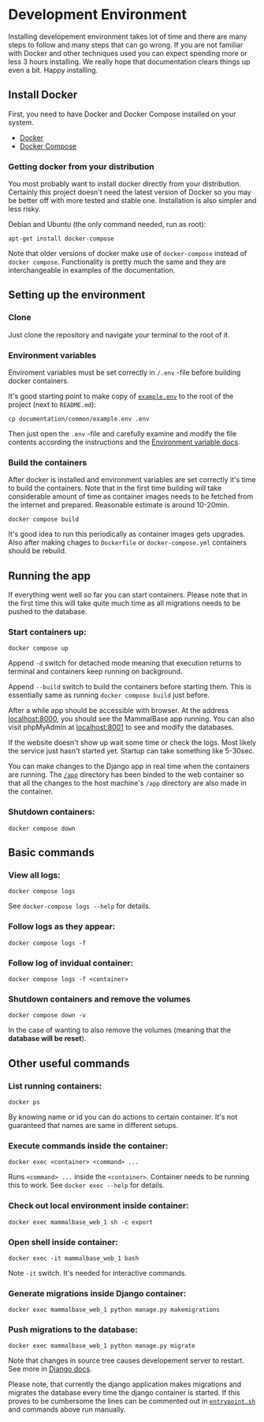 # Development Environment

Installing developement environment takes lot of time and there are many
steps to follow and many steps that can go wrong. If you are not familiar
with Docker and other techniques used you can expect spending more or less 3
hours installing. We really hope that documentation clears things up even a
bit. Happy installing.


## Install Docker

First, you need to have Docker and Docker Compose installed on your system. 

- [Docker](https://docs.docker.com/get-docker/)
- [Docker Compose](https://docs.docker.com/compose/install/)


### Getting docker from your distribution

You most probably want to install docker directly from your distribution.
Certainly this project doesn't need the latest version of Docker so you may
be better off with more tested and stable one. Installation is also simpler
and less risky.

Debian and Ubuntu (the only command needed, run as root):
```
apt-get install docker-compose
```

Note that older versions of docker make use of `docker-compose` instead of
`docker compose`. Functionality is pretty much the same and they are
interchangeable in examples of the documentation.

## Setting up the environment

### Clone

Just clone the repository and navigate your terminal to the root of it.


### Environment variables

Enviroment variables must be set correctly in `/.env` -file before building
docker containers.

It's good starting point to make copy of [`example.env`](example.env) to the
root of the project (next to `README.md`):
```
cp documentation/common/example.env .env
```
Then just open the `.env` -file and carefully examine and modify the file
contents according the instructions and the
[Environment variable docs](environment_variables.md).


### Build the containers
After docker is installed and environment variables are set correctly it's
time to build the containers. Note that in the first time building will take
considerable amount of time as container images needs to be fetched from the
internet and prepared. Reasonable estimate is around 10-20min.

```
docker compose build
```
It's good idea to run this periodically as container images gets upgrades.
Also after making chages to `Dockerfile` or `docker-compose.yml` containers
should be rebuild.


## Running the app

If everything went well so far you can start containers. Please note that in
the first time this will take quite much time as all migrations needs to be
pushed to the database.

### Start containers up:
```
docker compose up
```
Append `-d` switch for detached mode meaning that execution returns to
terminal and containers keep running on background.

Append `--build` switch to build the containers before starting them. This
is essentially same as running `docker compose build` just before.


After a while app should be accessible with browser. At the address
[localhost:8000](http://localhost:8000), you should see the MammalBase app
running. You can also visit phpMyAdmin at
[localhost:8001](http://localhost:8001) to see and modify the databases.

If the website doesn't show up wait some time or check the logs. Most likely
the service just hasn't started yet. Startup can take something like 5-30sec.

You can make changes to the Django app in real time when the containers are
running. The [`/app`](../../app) directory has been binded to the web
container so that all the changes to the host machine's `/app`
directory are also made in the container.

### Shutdown containers:
```
docker compose down
```


## Basic commands

### View all logs:
```
docker compose logs
```
See `docker-compose logs --help` for details.


### Follow logs as they appear:
```
docker compose logs -f
```


### Follow log of invidual container:
```
docker compose logs -f <container> 
```


### Shutdown containers and remove the volumes
```
docker compose down -v
```
In the case of wanting to also remove the volumes (meaning that
the **database will be reset**).


## Other useful commands

### List running containers:

```
docker ps
```
By knowing name or id you can do actions to certain container. It's not
guaranteed that names are same in different setups.


### Execute commands inside the container:

```
docker exec <container> <command> ...
```
Runs `<command> ...` inside the `<container>`. Container needs to be running
this to work. See `docker exec --help` for details.


### Check out local environment inside container:
```
docker exec mammalbase_web_1 sh -c export
``` 


### Open shell inside container:
```
docker exec -it mammalbase_web_1 bash
```
Note `-it` switch. It's needed for interactive commands.


### Generate migrations inside Django container:
```
docker exec mammalbase_web_1 python manage.py makemigrations
```


### Push migrations to the database:
```
docker exec mammalbase_web_1 python manage.py migrate
```

Note that changes in source tree causes developement server to restart.
See more in [Django docs](https://docs.djangoproject.com/en/3.2/).

Please note, that currently the django application makes migrations and
migrates the database every time the django container is started. If this
proves to be cumbersome the lines can be commented out in
[`entrypoint.sh`](./../app/scripts/entrypoint.sh) and commands above run
manually.
